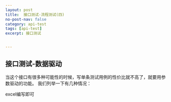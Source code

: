 ```yaml
---
layout: post
title:  接口测试-流程测试(四)
no-post-nav: false
category: api-test
tags: [api-test]
excerpt: 接口测试


---
```





## 接口测试-数据驱动

当这个接口有很多种可能性的时候，写单条测试用例的性价比就不高了，就要用参数驱动的功能。
我们列举一下有几种情况：

excel编写即可


